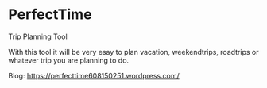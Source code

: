 # PerfectTime
Trip Planning Tool

With this tool it will be very esay to plan vacation, weekendtrips, roadtrips or whatever trip you are planning to do.

Blog: https://perfecttime608150251.wordpress.com/

